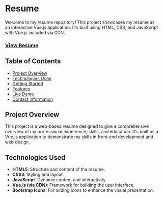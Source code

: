 # Resume

Welcome to my resume repository! This project showcases my resume as an interactive Vue.js application. It's built using HTML, CSS, and JavaScript with Vue.js included via CDN.

### [View Resume](https://charudattahirrao.github.io/resume/)


## Table of Contents
- [Project Overview](#project-overview)
- [Technologies Used](#technologies-used)
- [Getting Started](#getting-started)
- [Features](#features)
- [Live Demo](#live-demo)
- [Contact Information](#contact-information)

## Project Overview

This project is a web-based resume designed to give a comprehensive overview of my professional experience, skills, and education. It's built as a Vue.js application to demonstrate my skills in front-end development and web design.

## Technologies Used

- **HTML5**: Structure and content of the resume.
- **CSS3**: Styling and layout.
- **JavaScript**: Dynamic content and interactivity.
- **Vue.js (via CDN)**: Framework for building the user interface.
- **Bootstrap Icons**: For adding icons to enhance the visual presentation.

